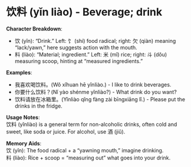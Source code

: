 # **饮料 (yǐn liào) - Beverage; drink**

**Character Breakdown**:  
- 饮 (yǐn): “Drink.” Left: 饣 (shí) food radical; right: 欠 (qiàn) meaning “lack/yawn,” here suggests action with the mouth.  
- 料 (liào): “Material; ingredient.” Left: 米 (mǐ) rice; right: 斗 (dǒu) measuring scoop, hinting at “measured ingredients.”

**Examples**:  
- 我喜欢喝饮料。(Wǒ xǐhuan hē yǐnliào.) - I like to drink beverages.  
- 你要什么饮料？(Nǐ yào shénme yǐnliào?) - What drink do you want?  
- 饮料请放在冰箱里。(Yǐnliào qǐng fàng zài bīngxiāng lǐ.) - Please put the drinks in the fridge.

**Usage Notes**:  
饮料 (yǐnliào) is a general term for non-alcoholic drinks, often cold and sweet, like soda or juice. For alcohol, use 酒 (jiǔ).

**Memory Aids**:  
饮 (yǐn): The food radical + a “yawning mouth,” imagine drinking.  
料 (liào): Rice + scoop = “measuring out” what goes into your drink.